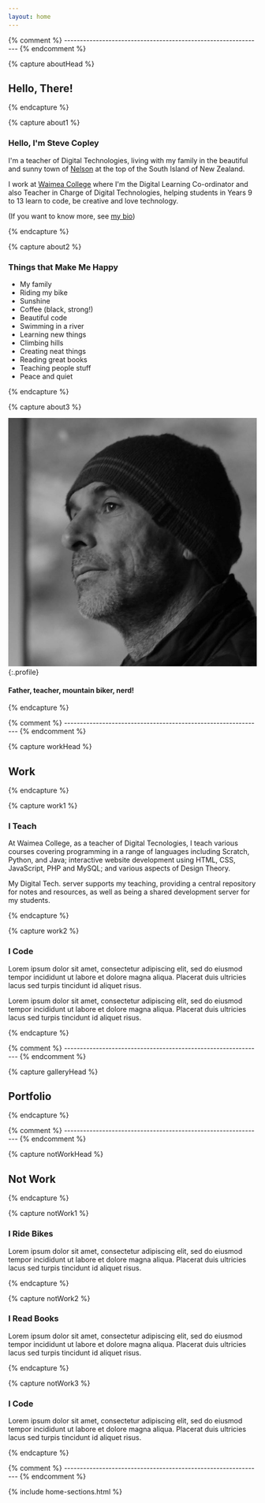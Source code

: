 ```yaml
---
layout: home
---
```


{% comment %} --------------------------------------------------------------- {% endcomment %}

{% capture aboutHead %}

## Hello, There!

{% endcapture %}


{% capture about1 %}

### Hello, I'm Steve Copley

I'm a teacher of Digital Technologies, living with my family in the beautiful and sunny town of [Nelson](https://www.nelsontasman.nz) at the top of the South Island of New Zealand.

I work at [Waimea College](https://www.waimea.school.nz) where I'm the Digital Learning Co-ordinator and also Teacher in Charge of Digital Technologies, helping students in Years 9 to 13 learn to code, be creative and love technology.

(If you want to know more, see [my bio](/bio.html))

{% endcapture %}

{% capture about2 %}

### Things that Make Me Happy

  - My family
  - Riding my bike
  - Sunshine
  - Coffee (black, strong!)
  - Beautiful code
  - Swimming in a river
  - Learning new things
  - Climbing hills
  - Creating neat things
  - Reading great books
  - Teaching people stuff
  - Peace and quiet

{% endcapture %}


{% capture about3 %}

![Steve](assets/images/steve-square.jpg){:.profile}

#### Father, teacher, mountain biker, nerd!

{% endcapture %}


{% comment %} --------------------------------------------------------------- {% endcomment %}

{% capture workHead %}

## Work

{% endcapture %}


{% capture work1 %}

### I Teach

At Waimea College, as a teacher of Digital Tecnologies, I teach various courses covering programming in a range of languages including Scratch, Python, and Java; interactive website development using HTML, CSS, JavaScript, PHP and MySQL; and various aspects of Design Theory.

My Digital Tech. server supports my teaching, providing a central repository for notes and resources, as well as being a shared development server for my students.

{% endcapture %}


{% capture work2 %}

### I Code

Lorem ipsum dolor sit amet, consectetur adipiscing elit, sed do eiusmod tempor incididunt ut labore et dolore magna aliqua. Placerat duis ultricies lacus sed turpis tincidunt id aliquet risus.

Lorem ipsum dolor sit amet, consectetur adipiscing elit, sed do eiusmod tempor incididunt ut labore et dolore magna aliqua. Placerat duis ultricies lacus sed turpis tincidunt id aliquet risus.

{% endcapture %}



{% comment %} --------------------------------------------------------------- {% endcomment %}

{% capture galleryHead %}

## Portfolio

{% endcapture %}



{% comment %} --------------------------------------------------------------- {% endcomment %}

{% capture notWorkHead %}

## Not Work

{% endcapture %}


{% capture notWork1 %}

### I Ride Bikes

Lorem ipsum dolor sit amet, consectetur adipiscing elit, sed do eiusmod tempor incididunt ut labore et dolore magna aliqua. Placerat duis ultricies lacus sed turpis tincidunt id aliquet risus.

{% endcapture %}


{% capture notWork2 %}

### I Read Books

Lorem ipsum dolor sit amet, consectetur adipiscing elit, sed do eiusmod tempor incididunt ut labore et dolore magna aliqua. Placerat duis ultricies lacus sed turpis tincidunt id aliquet risus.

{% endcapture %}


{% capture notWork3 %}

### I Code

Lorem ipsum dolor sit amet, consectetur adipiscing elit, sed do eiusmod tempor incididunt ut labore et dolore magna aliqua. Placerat duis ultricies lacus sed turpis tincidunt id aliquet risus.

{% endcapture %}



{% comment %} --------------------------------------------------------------- {% endcomment %}



{% include home-sections.html %}
